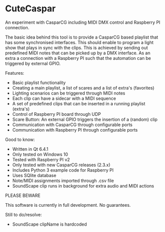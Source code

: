 # CuteCaspar
An experiment with CasparCG including MIDI DMX control and Raspberry PI connection.

The basic idea behind this tool is to provide a CasparCG based playlist that has some synchronised interfaces. This should enable to program a light show that plays in sync with the clips. This is achieved by sending out predefined MIDI notes that can be picked up by a DMX interface. As an extra a connection with a Raspberry PI such that the automation can be triggered by external GPIO.

Features:
* Basic playlist functionality
* Creating a main playlist, a list of scares and a list of extra's (favorites)
* Lighting scenarios can be triggered through MIDI notes
* Each clip can have a sidecar with a MIDI sequence
* A set of predefined clips that can be inserted in a running playlist (extra's)
* Control of Raspberry PI board through UDP
* Scare Button: An external GPIO triggers the insertion of a (random) clip
* Communication with CasparCG through configurable ports
* Communication with Raspberry PI through configurable ports

Good to know:
* Written in Qt 6.4.1
* Only tested on Windows 10
* Tested with Raspberry PI v2
* Only tested with new CasparCG releases (2.3.x)
* Includes Python 3 example code for Raspberry PI
* Uses SQlite database
* Note/MIDI assignments imported through .csv file
* SoundScape clip runs in background for extra audio and MIDI actions

PLEASE BEWARE

This software is currently in full development. No guarantees.

Still to do/resolve:
* SoundScape clipName is hardcoded
